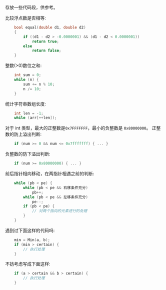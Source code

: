 
存放一些代码段，供参考。

比较浮点数是否相等:
```cpp
    bool equal(double d1, double d2)
    {
        if ((d1 - d2 > -0.0000001) && (d1 - d2 < 0.0000001))
            return true;
        else
            return false;
    }
```

整数(>0)数位之和:
```cpp
    int sum = 0;
    while (n) {
        sum += n % 10;
        n /= 10;
    }
```

统计字符串数组长度:
```cpp
    int len = -1;
    while (arr[++len]);
```

对于 int 类型，最大的正整数是`0x7FFFFFFF`，最小的负整数是 `0x80000000`。
正整数的防上溢出判断:
```cpp
    if (num >= 0 && num <= 0x7fffffff) { ... }
```
负整数的防下溢出判断:
```cpp
    if (num >= 0x80000000) { ... }
```

前后指针相向移动，在两指针相遇之前的判断:
```cpp
    while (pb < pe) {
        while (pb < pe && 右移条件充分)
            pb++;
        while (pb < pe && 左移条件充分)
            pe--;
        if (pb < pe) {
            // 对两个指向的元素进行的处理
        }
    }
```

遇到过下面这样的代码吗:
```cpp
    min = Min(a, b);
    if (min > certain) {
        // 执行处理
    }
```
不妨考虑写成下面这样:
```cpp
    if (a > certain && b > certain) {
        // 执行处理
    }
```

